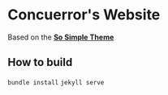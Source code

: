# Concuerror's Website

Based on the [**So Simple Theme**](http://mmistakes.github.io)

## How to build

`bundle install`
`jekyll serve`
